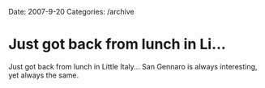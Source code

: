 Date: 2007-9-20
Categories: /archive

# Just got back from lunch in Li…

Just got back from lunch in Little Italy... San Gennaro is always interesting, yet always the same.
